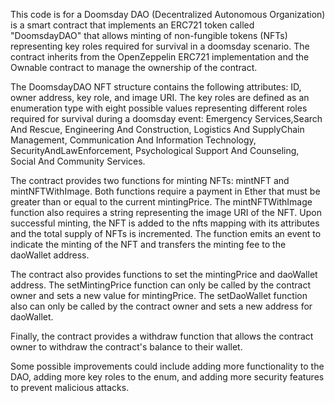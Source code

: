 This code is for a Doomsday DAO (Decentralized Autonomous Organization) is a smart contract that implements an ERC721 token called "DoomsdayDAO" that allows minting of non-fungible tokens (NFTs) representing key roles required for survival in a doomsday scenario. The contract inherits from the OpenZeppelin ERC721 implementation and the Ownable contract to manage the ownership of the contract.

The DoomsdayDAO NFT structure contains the following attributes: ID, owner address, key role, and image URI. The key roles are defined as an enumeration type with eight possible values representing different roles required for survival during a doomsday event: Emergency Services,Search And Rescue, Engineering And Construction, Logistics And SupplyChain Management, Communication And Information Technology, SecurityAndLawEnforcement, Psychological Support And Counseling, Social And Community Services.

The contract provides two functions for minting NFTs: mintNFT and mintNFTWithImage. Both functions require a payment in Ether that must be greater than or equal to the current mintingPrice. The mintNFTWithImage function also requires a string representing the image URI of the NFT. Upon successful minting, the NFT is added to the nfts mapping with its attributes and the total supply of NFTs is incremented. The function emits an event to indicate the minting of the NFT and transfers the minting fee to the daoWallet address.

The contract also provides functions to set the mintingPrice and daoWallet address. The setMintingPrice function can only be called by the contract owner and sets a new value for mintingPrice. The setDaoWallet function also can only be called by the contract owner and sets a new address for daoWallet.

Finally, the contract provides a withdraw function that allows the contract owner to withdraw the contract's balance to their wallet.

Some possible improvements could include adding more functionality to the DAO, adding more key roles to the enum, and adding more security features to prevent malicious attacks.
